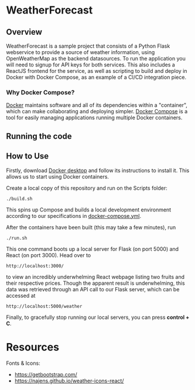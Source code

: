 # WeatherForecast

## Overview

WeatherForecast is a sample project that consists of a Python Flask webservice to provide a source of weather information, using OpenWeatherMap as the backend datasources. To run the application you will need to signup for API keys for both services.
This also includes a ReactJS frontend for the service, as well as scripting to build and deploy in Docker with Docker Compose, as an example of a CI/CD integration piece.
### Why Docker Compose?
[Docker](https://www.docker.com/) maintains software and all of its dependencies within a "container",
which can make collaborating and deploying simpler. [Docker Compose](https://docs.docker.com/compose/)
is a tool for easily managing applications running multiple Docker containers. 
## Running the code

## How to Use
Firstly, download [Docker desktop](https://www.docker.com/products/docker-desktop) and follow its
 instructions to install it. This allows us to start using Docker containers.
 
Create a local copy of this repository and run on the Scripts folder:

    ./build.sh
    
This spins up Compose and builds a local development environment according to 
our specifications in [docker-compose.yml](docker-compose.yml). 

After the containers have been built (this may take a few minutes), run

    ./run.sh
    
This one command boots up a local server for Flask (on port 5000)
and React (on port 3000). Head over to

    http://localhost:3000/ 
    
to view an incredibly underwhelming React webpage listing two fruits and their
respective prices. 
Though the apparent result is underwhelming, this data was retrieved through an API call
 to our Flask server, which can be accessed at

    http://localhost:5000/weather
    

Finally, to gracefully stop running our local servers, you can press __control + C__.


# Resources

Fonts & Icons:
* https://getbootstrap.com/
* https://najens.github.io/weather-icons-react/

